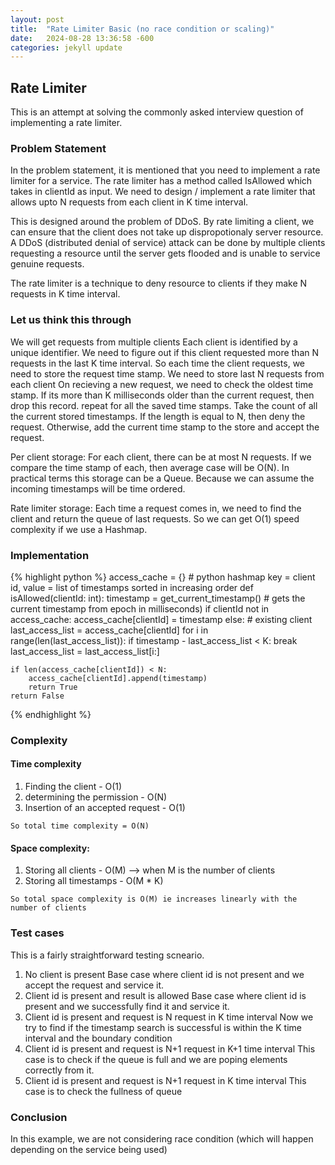 ```yaml
---
layout: post
title:  "Rate Limiter Basic (no race condition or scaling)"
date:   2024-08-28 13:36:58 -600
categories: jekyll update
---
```


## Rate Limiter

This is an attempt at solving the commonly asked interview question of implementing a rate limiter.

### Problem Statement
In the problem statement, it is mentioned that you need to implement a rate limiter for a service. 
The rate limiter has a method called IsAllowed which takes in clientId as input.
We need to design / implement a rate limiter that allows upto N requests from each client in K time interval.

This is designed around the problem of DDoS. By rate limiting a client, we can ensure that the client does 
not take up dispropotionaly server resource. 
A DDoS (distributed denial of service) attack can be done by multiple clients requesting a resource until the server gets flooded and is unable to service genuine requests.

The rate limiter is a technique to deny resource to clients if they make N requests in K time interval.

### Let us think this through

We will get requests from multiple clients
Each client is identified by a unique identifier.
We need to figure out if this client requested more than N requests in the last K time interval.
So each time the client requests, we need to store the request time stamp.
We need to store last N requests from each client
On recieving a new request, we need to check the oldest time stamp. 
If its more than K milliseconds older than the current request, then drop this record.
repeat for all the saved time stamps.
Take the count of all the current stored timestamps.
If the length is equal to N, then deny the request.
Otherwise, add the current time stamp to the store and accept the request.

Per client storage:
For each client, there can be at most N requests. If we compare the time stamp of each, then average case will be O(N).
In practical terms this storage can be a Queue. Because we can assume the incoming timestamps will be time ordered.

Rate limiter storage:
Each time a request comes in, we need to find the client and return the queue of last requests.
So we can get O(1) speed complexity if we use a Hashmap.

### Implementation

{% highlight python %}
access_cache = {} # python hashmap key = client id, value = list of timestamps sorted in increasing order
def isAllowed(clientId: int):
    timestamp = get_current_timestamp() # gets the current timestamp from epoch in milliseconds)
    if clientId not in access_cache:
        access_cache[clientId] = timestamp
    else:
        # existing client
        last_access_list = access_cache[clientId]
        for i in range(len(last_access_list)):
            if timestamp - last_access_list < K:
                break
        last_access_list = last_access_list[i:]

    if len(access_cache[clientId]) < N:
        access_cache[clientId].append(timestamp)
        return True
    return False   
{% endhighlight %}

### Complexity

#### Time complexity
1. Finding the client - O(1)
2. determining the permission - O(N)
3. Insertion of an accepted request - O(1)

`So total time complexity = O(N)`

#### Space complexity:
1. Storing all clients - O(M) --> when M is the number of clients
2. Storing all timestamps - O(M * K)

`So total space complexity is O(M) ie increases linearly with the number of clients`


### Test cases
This is a fairly straightforward testing scneario.

1. No client is present
  Base case where client id is not present and we accept the request and service it.
2. Client id is present and result is allowed
   Base case where client id is present and we successfully find it and service it.
3. Client id is present and request is N request in K time interval
   Now we try to find if the timestamp search is successful is within the K time interval and the boundary condition
4. Client id is present and request is N+1 request in K+1 time interval
   This case is to check if the queue is full and we are poping elements correctly from it.
5. Client id is present and request is N+1 request in K time interval
    This case is to check the fullness of queue

### Conclusion
In this example, we are not considering race condition (which will happen depending on the service being used)